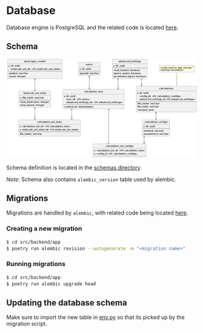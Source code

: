 # Database
Database engine is PostgreSQL and the related code is located [here](../../../src/backend/app/db/).

## Schema

![Database Scema](./database_schema.png)

Schema definition is located in the [schemas directory](../../../src/backend//app/db/schemas/).

_Note_: Schema also contains `alembic_version` table used by alembic.

## Migrations
Migrations are handled by `alembic`, with related code being located [here](../../../src/backend/app/db/alembic/).

### Creating a new migration
```bash
$ cd src/backend/app
$ poetry run alembic revision --autogenerate -m "<migration name>"
```

### Running migrations
```bash
$ cd src/backend/app
$ poetry run alembic upgrade head
```

## Updating the database schema
Make sure to import the new table in [env.py](../../../src/backend/app/db/alembic/env.py) so that its picked up by the migration script.
